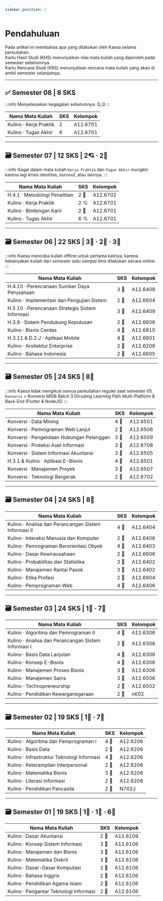 ```yaml
---
sidebar_position: 1
---
```


# Pendahuluan

Pada artikel ini membahas apa yang dilakukan oleh Kaesa selama perkuliahan.  
Kartu Hasil Studi (KHS) menunjukkan nilai mata kuliah yang diperoleh pada semester sebelumnya.  
Kartu Rencana Studi (KRS) menunjukkan rencana mata kuliah yang akan di ambil semester selanjutnya.

---

## ✅ Semester 08 | 8 SKS

:::info
Menyelesaikan kegagalan sebelumnya. Q_Q
:::

| Nama Mata Kuliah       | SKS | Kelompok |
| ---------------------- | --- | -------- |
| Kulino · Kerja Praktik | 2   | A12.6701 |
| Kulino · Tugas Akhir   | 6   | A12.6701 |

---

## 🗃 Semester 07 | 12 SKS | 2💘 · 2💜

:::info
Gagal dalam mata kuliah `Kerja Praktik` dan `Tugas Akhir` mungkin karena lagi krisis identitas, burnout, atau lainnya.
:::

| Nama Mata Kuliah              | SKS  | Kelompok |
| ----------------------------- | ---- | -------- |
| H.4.1 · Metodologi Penelitian | 2 💜 | A12.6702 |
| Kulino · Kerja Praktik        | 2 💘 | A12.6701 |
| Kulino · Bimbingan Karir      | 2 💜 | A12.6701 |
| Kulino · Tugas Akhir          | 6 💘 | A12.6701 |

---

## 🗃 Semester 06 | 22 SKS | 3💛 · 2💙 · 3💜

:::info
Kaesa mencoba kuliah offline untuk pertama kalinya, karena kebanyakan kuliah dari _semester satu sampai lima_ dilakukan secara online.
:::

| Nama Mata Kuliah                                | SKS  | Kelompok |
| ----------------------------------------------- | ---- | -------- |
| H.4.10 · Perencanaan Sumber Daya Perusahaan     | 3 💛 | A12.6408 |
| Kulino · Implementasi dan Pengujian Sistem      | 2 💛 | A12.6604 |
| H.5.10 · Perencanaan Strategis Sistem Informasi | 3 💙 | A12.6409 |
| H.3.9 · Sistem Pendukung Keputusan              | 2 💜 | A12.6606 |
| Kulino · Bisnis Cerdas                          | 4 💜 | A12.6810 |
| H.3.11 & D.2.J · Aplikasi Mobile                | 4 💛 | A12.6801 |
| Kulino · Arsitektur Enterprise                  | 2 💜 | A12.6208 |
| Kulino · Bahasa Indonesia                       | 2 💙 | A12.6605 |

---

## 🗃 Semester 05 | 24 SKS | 8💜

:::info
Kaesa tidak mengikuti semua perkuliahan reguler saat semester 05.
`Konversi` = Konversi MSIB Batch 3 Dicoding Learning Path Multi-Platform & Back-End (Flutter & NodeJS)
:::

| Nama Mata Kuliah                          | SKS  | Kelompok |
| ----------------------------------------- | ---- | -------- |
| Konversi · Data Mining                    | 4 💜 | A12.6501 |
| Konversi · Pemrograman Web Lanjut         | 2 💜 | A12.6506 |
| Konversi · Pengelolaan Hubungan Pelanggan | 3 💜 | A12.6509 |
| Konversi · Proteksi Aset Informasi        | 3 💜 | A12.6708 |
| Konversi · Sistem Informasi Akuntansi     | 3 💜 | A12.6505 |
| H.3.1 & Kulino · Aplikasi E-Bisnis        | 4 💜 | A12.6501 |
| Konversi · Manajemen Proyek               | 3 💜 | A12.6507 |
| Konversi · Teknologi Bergerak             | 2 💜 | A12.6702 |

---

## 🗃 Semester 04 | 24 SKS | 8💜

| Nama Mata Kuliah                                     | SKS  | Kelompok |
| ---------------------------------------------------- | ---- | -------- |
| Kulino · Analisa dan Perancangan Sistem Informasi II | 4 💜 | A12.6404 |
| Kulino · Interaksi Manusia dan Komputer              | 2 💜 | A12.6406 |
| Kulino · Pemrograman Berorientasi Obyek              | 4 💜 | A12.6403 |
| Kulino · Dasar Kewirausahaan                         | 2 💜 | A12.6606 |
| Kulino · Probabilitas dan Statistika                 | 3 💜 | A12.6402 |
| Kulino · Manajemen Rantai Pasok                      | 3 💜 | A12.6402 |
| Kulino · Etika Profesi                               | 2 💜 | A12.6804 |
| Kulino · Pemprograman Web                            | 4 💜 | A12.6406 |

---

## 🗃 Semester 03 | 24 SKS | 1💙 · 7💜

| Nama Mata Kuliah                                    | SKS  | Kelompok |
| --------------------------------------------------- | ---- | -------- |
| Kulino · Algoritma dan Pemrograman II               | 4 💜 | A12.6306 |
| Kulino · Analisa dan Perancangan Sistem Informasi I | 2 💜 | A12.6306 |
| Kulino · Basis Data Lanjutan                        | 4 💜 | A12.6306 |
| Kulino · Konsep E-Bisnis                            | 4 💜 | A12.6306 |
| Kulino · Manajemen Proses Bisnis                    | 3 💙 | A12.6306 |
| Kulino · Manajemen Sains                            | 3 💜 | A12.6506 |
| Kulino · Technopreneurship                          | 2 💜 | A12.6502 |
| Kulino · Pendidikan Kewarganegaraan                 | 2 💜 | n602     |

---

## 🗃 Semester 02 | 19 SKS | 1💙 · 7💜

| Nama Mata Kuliah                           | SKS  | Kelompok |
| ------------------------------------------ | ---- | -------- |
| Kulino · Algoritma dan Pemprograman I      | 4 💜 | A12.6206 |
| Kulino · Basis Data                        | 2 💜 | A12.6206 |
| Kulino · Infrastruktur Teknologi Informasi | 4 💜 | A12.6206 |
| Kulino · Keterampilan Interpersonal        | 2 💜 | A12.6206 |
| Kulino · Matematika Bisnis                 | 3 💜 | A12.6206 |
| Kulino · Literasi Informasi                | 2 💜 | A12.6206 |
| Kulino · Pendidikan Pancasila              | 2 💙 | N702J    |

---

## 🗃 Semester 01 | 19 SKS | 1💛 · 1💙 · 6💜

| Nama Mata Kuliah                       | SKS  | Kelompok |
| -------------------------------------- | ---- | -------- |
| Kulino · Dasar Akuntansi               | 2 💛 | A12.6109 |
| Kulino · Konsep Sistem Informasi       | 3 💜 | A12.6106 |
| Kulino · Manajemen dan Bisnis          | 3 💙 | A12.6106 |
| Kulino · Matematika Diskrit            | 3 💜 | A12.6106 |
| Kulino · Dasar-Dasar Komputasi         | 2 💜 | A12.6106 |
| Kulino · Bahasa Inggris                | 2 💜 | A12.6106 |
| Kulino · Pendidikan Agama Islam        | 2 💜 | A12.6106 |
| Kulino · Pengantar Teknologi Informasi | 2 💜 | A12.6106 |
